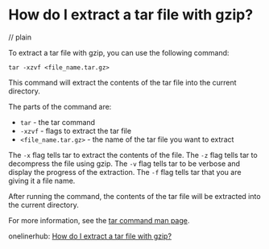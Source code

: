 # How do I extract a tar file with gzip?
// plain

To extract a tar file with gzip, you can use the following command:
```
tar -xzvf <file_name.tar.gz>
```
This command will extract the contents of the tar file into the current directory.

The parts of the command are:
- `tar` - the tar command
- `-xzvf` - flags to extract the tar file
- `<file_name.tar.gz>` - the name of the tar file you want to extract

The `-x` flag tells tar to extract the contents of the file. The `-z` flag tells tar to decompress the file using gzip. The `-v` flag tells tar to be verbose and display the progress of the extraction. The `-f` flag tells tar that you are giving it a file name.

After running the command, the contents of the tar file will be extracted into the current directory.

For more information, see the [tar command man page](https://linux.die.net/man/1/tar).

onelinerhub: [How do I extract a tar file with gzip?](https://onelinerhub.com/cli-tar/how-do-i-extract-a-tar-file-with-gzip)